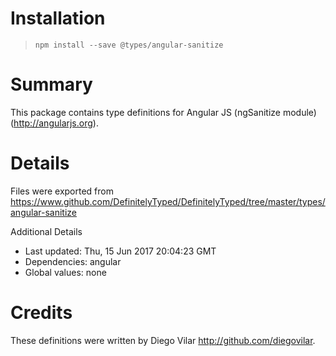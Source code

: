 # Installation
> `npm install --save @types/angular-sanitize`

# Summary
This package contains type definitions for Angular JS (ngSanitize module) (http://angularjs.org).

# Details
Files were exported from https://www.github.com/DefinitelyTyped/DefinitelyTyped/tree/master/types/angular-sanitize

Additional Details
 * Last updated: Thu, 15 Jun 2017 20:04:23 GMT
 * Dependencies: angular
 * Global values: none

# Credits
These definitions were written by Diego Vilar <http://github.com/diegovilar>.
